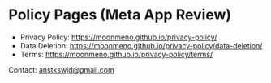 # Policy Pages (Meta App Review)

- Privacy Policy: https://moonmeno.github.io/privacy-policy/
- Data Deletion: https://moonmeno.github.io/privacy-policy/data-deletion/
- Terms: https://moonmeno.github.io/privacy-policy/terms/

Contact: anstkswjd@gmail.com
